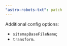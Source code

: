 ```yaml
---
"astro-robots-txt": patch
---
```


Additional config options:

- `sitemapBaseFileName`;
- `transform`.
